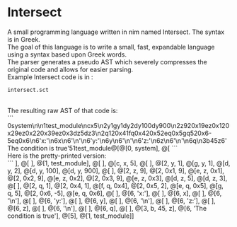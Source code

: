 # Intersect
A small programming language written in nim named Intersect. The syntax is in Greek. <br>
The goal of this language is to write a small, fast, expandable language using a syntax based upon Greek words. <br>
The parser generates a pseudo AST which severely compresses the original code and allows for easier parsing. <br>
Example Intersect code is in : 
```
intersect.sct
```
<br>
The resulting raw AST of that code is:<br>
```
0system\n\n1test_module\ncx5\n2y1gy1dy2dy100dy900\n2z920x19ez0x120x29ez0x220x39ez0x3dz5dz3\n2q120x41fq0x420x52eq0x5gq520x6-5eq0x6\n6'x:'\n6x\n6'\n'\n6'y:'\n6y\n6'\n'\n6'z:'\n6z\n6'\n'\n6q\n3b45z6'The condition is true'51test_module@[@[0, system], @[
```
<br>
Here is the pretty-printed version:<br>
```
], @[
], @[1, test_module], @[
], @[c, x, 5], @[
], @[2, y, 1], @[g, y, 1], @[d, y, 2], @[d, y, 100], @[d, y, 900], @[
], @[2, z, 9], @[2, 0x1, 9], @[e, z, 0x1], @[2, 0x2, 9], @[e, z, 0x2], @[2, 0x3, 9], @[e, z, 0x3], @[d, z, 5], @[d, z, 3], @[
], @[2, q, 1], @[2, 0x4, 1], @[f, q, 0x4], @[2, 0x5, 2], @[e, q, 0x5], @[g, q, 5], @[2, 0x6, -5], @[e, q, 0x6], @[
], @[6, 'x:'], @[
], @[6, x], @[
], @[6, '\n'], @[
], @[6, 'y:'], @[
], @[6, y], @[
], @[6, '\n'], @[
], @[6, 'z:'], @[
], @[6, z], @[
], @[6, '\n'], @[
], @[6, q], @[
], @[3, b, 45, z], @[6, 'The condition is true'], @[5], @[1, test_module]]

```
